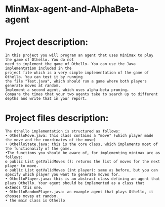 # MinMax-agent-and-AlphaBeta-agent
# Project description: 
    In this project you will program an agent that uses Minimax to play the game of Othello. You do not 
    need to implement the game of Othello. You can use the Java implementation included in the 
    project file which is a very simple implementation of the game of Othello. You can test it by running 
    the file "Test.java", which should run a game where both players generate moves at random.
    Implement a second agent, which uses alpha-beta pruning.
    Compare the times that your two agents take to search up to different depths and write that in your report.
# Project files description:
    The Othello implementation is structured as follows:
    • OthelloMove.java: this class contains a "move" (which player made the move and the coordinates of the move)
    • OthelloState.java: this is the core class, which implements most of the functionality of the game.
    •The functions you should be aware of, for implementing minimax are as follows:
    o public List getValidMoves (): returns the list of moves for the next player to move.
    o public List getValidMoves (int player): same as before, but you can specify which player you want to generate moves for.
    • OthelloPlayer.java: this is an abstract class defining an agent that plays Othello. Your agent should be implemented as a class that extends this one.
    • OthelloRandomPlayer.java: an example agent that plays Othello, it chooses moves at random.
    • the main class is Othello
